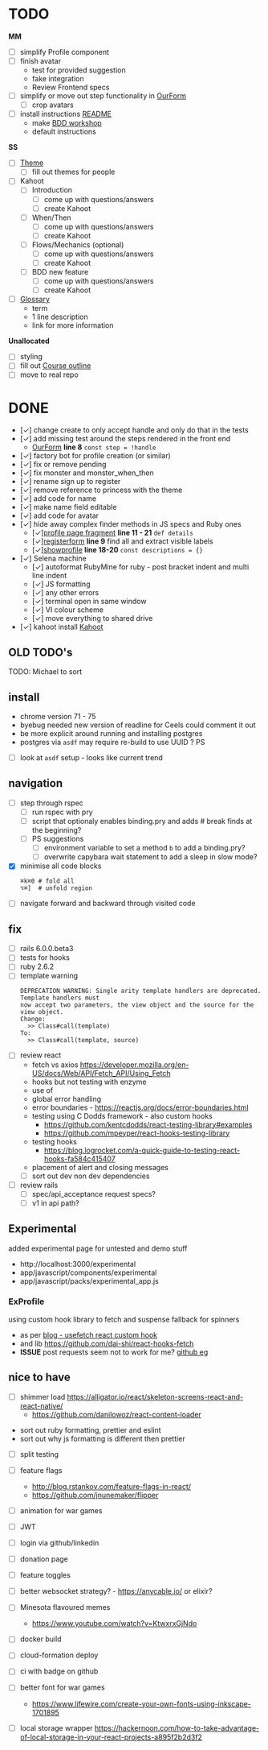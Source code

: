 # TODO

**MM**

- [ ] simplify Profile component
- [ ] finish avatar
  - test for provided suggestion
  - fake integration
  - Review Frontend specs
- [ ] simplify or move out step functionality in [OurForm](app/javascript/components/OurForm/index.jsx)
  - [ ] crop avatars
- [ ] install instructions [README](README.md)
  - make [BDD workshop](https://github.com/failure-driven/bdd-workshop-app)
  - default instructions

**SS**

- [ ] [Theme](docs/theme.md)
  - [ ] fill out themes for people
- [ ] Kahoot
  - [ ] Introduction
    - [ ] come up with questions/answers
    - [ ] create Kahoot
  - [ ] When/Then
    - [ ] come up with questions/answers
    - [ ] create Kahoot
  - [ ] Flows/Mechanics (optional)
    - [ ] come up with questions/answers
    - [ ] create Kahoot
  - [ ] BDD new feature
    - [ ] come up with questions/answers
    - [ ] create Kahoot
- [ ] [Glossary](docs/glossary.md)
  - term
  - 1 line description
  - link for more information

**Unallocated**

- [ ] styling
- [ ] fill out [Course outline](docs/course_outline.md)
- [ ] move to real repo

# DONE

- [✓] change create to only accept handle and only do that in the tests
- [✓] add missing test around the steps rendered in the front end
  - [OurForm](app/javascript/components/OurForm/index.jsx) **line 8** `const step = !handle`
- [✓] factory bot for profile creation (or similar)
- [✓] fix or remove pending
- [✓] fix monster and monster_when_then
- [✓] rename sign up to register
- [✓] remove reference to princess with the theme
- [✓] add code for name
- [✓] make name field editable
- [✓] add code for avatar
- [✓] hide away complex finder methods in JS specs and Ruby ones
  - [✓][profile page fragment](spec/support/features/page_fragments/profile.rb) **line 11 - 21** `def details`
  - [✓][registerform](app/javascript/components/OurForm/RegisterForm/index.test.jsx) **line 9** find all and extract visible labels
  - [✓][showprofile](app/javascript/components/Profile/ShowProfile/index.test.jsx) **line 18-20** `const descriptions = {}`
- [✓] Selena machine
  - [✓] autoformat RubyMine for ruby - post bracket indent and multi line indent
  - [✓] JS formatting
  - [✓] any other errors
  - [✓] terminal open in same window
  - [✓] VI colour scheme
  - [✓] move everything to shared drive
- [✓] kahoot install [Kahoot](https://kahoot.com/mobile-app/)

## OLD TODO's

TODO: Michael to sort

## install

- chrome version 71 - 75
- byebug needed new version of readline for Ceels could comment it out
- be more explicit around running and installing postgres
- postgres via `asdf` may require re-build to use UUID ? PS
- [ ] look at `asdf` setup - looks like current trend

## navigation

- [ ] step through rspec
  - [ ] run rspec with pry
  - [ ] script that optionaly enables binding.pry and adds # break finds at the beginning?
  - [ ] PS suggestions
    - [ ] environment variable to set a method `b` to add a binding.pry?
    - [ ] overwrite capybara wait statement to add a sleep in slow mode?
- [x] minimise all code blocks
  ```
  ⌘k⌘0 # fold all
  ⌥⌘]  # unfold region
  ```
- [ ] navigate forward and backward through visited code

## fix

- [ ] rails 6.0.0.beta3
- [ ] tests for hooks
- [ ] ruby 2.6.2
- [ ] template warning
  ```
  DEPRECATION WARNING: Single arity template handlers are deprecated.  Template handlers must
  now accept two parameters, the view object and the source for the view object.
  Change:
    >> Class#call(template)
  To:
    >> Class#call(template, source)
  ```
- [ ] review react
  - fetch vs axios https://developer.mozilla.org/en-US/docs/Web/API/Fetch_API/Using_Fetch
  - hooks but not testing with enzyme
  - use of
  - global error handling
  - error boundaries - https://reactjs.org/docs/error-boundaries.html
  - testing using C Dodds framework - also custom hooks
    - https://github.com/kentcdodds/react-testing-library#examples
    - https://github.com/mpeyper/react-hooks-testing-library
  - testing hooks
    - https://blog.logrocket.com/a-quick-guide-to-testing-react-hooks-fa584c415407
  - placement of alert and closing messages
  - [ ] sort out dev non dev dependencies
- [ ] review rails
  - [ ] spec/api_acceptance request specs?
  - [ ] v1 in api path?

## Experimental

added experimental page for untested and demo stuff

- http://localhost:3000/experimental
- app/javascript/components/experimental
- app/javascript/packs/experimental_app.js

### ExProfile

using custom hook library to fetch and suspense fallback for spinners

- as per [blog - usefetch react custom hook](https://itnext.io/usefetch-react-custom-hook-for-fetch-api-with-suspense-and-concurrent-mode-in-mind-1d3ba9250e0)
- and lib https://github.com/dai-shi/react-hooks-fetch
- **ISSUE** post requests seem not to work for me? [github eg](https://github.com/dai-shi/react-hooks-fetch/blob/master/examples/02_extended/src/index.js)

## nice to have

- [ ] shimmer load https://alligator.io/react/skeleton-screens-react-and-react-native/
  - https://github.com/danilowoz/react-content-loader
- sort out ruby formatting, prettier and eslint
- sort out why js formatting is different then prettier
- [ ] split testing
- [ ] feature flags
  - http://blog.rstankov.com/feature-flags-in-react/
  - https://github.com/jnunemaker/flipper
- [ ] animation for war games
- [ ] JWT
- [ ] login via github/linkedin
- [ ] donation page
- [ ] feature toggles
- [ ] better websocket strategy? - https://anycable.io/ or elixir?
- [ ] Minesota flavoured memes

  - https://www.youtube.com/watch?v=KtwxrxGjNdo

- [ ] docker build
- [ ] cloud-formation deploy
- [ ] ci with badge on github
- [ ] better font for war games
  - https://www.lifewire.com/create-your-own-fonts-using-inkscape-1701895
- [ ] local storage wrapper https://hackernoon.com/how-to-take-advantage-of-local-storage-in-your-react-projects-a895f2b2d3f2

